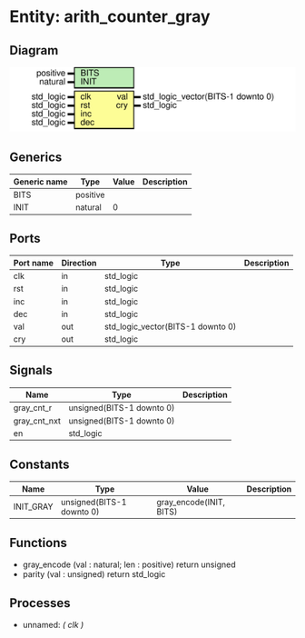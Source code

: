 # Entity: arith_counter_gray
## Diagram
![Diagram](arith_counter_gray.svg "Diagram")
## Generics
| Generic name | Type     | Value | Description |
| ------------ | -------- | ----- | ----------- |
| BITS         | positive |       |             |
| INIT         | natural  | 0     |             |
## Ports
| Port name | Direction | Type                              | Description |
| --------- | --------- | --------------------------------- | ----------- |
| clk       | in        | std_logic                         |             |
| rst       | in        | std_logic                         |             |
| inc       | in        | std_logic                         |             |
| dec       | in        | std_logic                         |             |
| val       | out       | std_logic_vector(BITS-1 downto 0) |             |
| cry       | out       | std_logic                         |             |
## Signals
| Name         | Type                      | Description |
| ------------ | ------------------------- | ----------- |
| gray_cnt_r   | unsigned(BITS-1 downto 0) |             |
| gray_cnt_nxt | unsigned(BITS-1 downto 0) |             |
| en           | std_logic                 |             |
## Constants
| Name      | Type                      | Value                    | Description |
| --------- | ------------------------- | ------------------------ | ----------- |
| INIT_GRAY | unsigned(BITS-1 downto 0) |  gray_encode(INIT, BITS) |             |
## Functions
- gray_encode <font id="function_arguments">(val : natural; len : positive)</font> <font id="function_return">return unsigned</font>
- parity <font id="function_arguments">(val : unsigned)</font> <font id="function_return">return std_logic</font>
## Processes
- unnamed: _( clk )_

